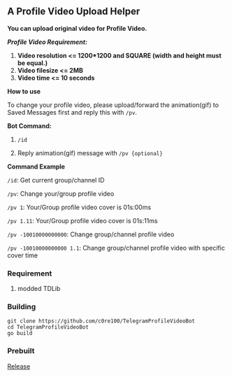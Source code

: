## A Profile Video Upload Helper

__You can upload original video for Profile Video.__

***Profile Video Requirement:***

1. __Video resolution <= 1200*1200 and SQUARE (width and height must be equal.)__
2. __Video filesize <= 2MB__
3. __Video time <= 10 seconds__

**How to use**

To change your profile video, please upload/forward the animation(gif) to Saved Messages first and reply this with `/pv`.

**Bot Command:**

1. `/id`

2. Reply animation(gif) message with `/pv {optional}`

**Command Example**

`/id`: Get current group/channel ID

`/pv`: Change your/group profile video

`/pv 1`: Your/Group profile video cover is 01s:00ms

`/pv 1.11`: Your/Group profile video cover is 01s:11ms

`/pv -10010000000000`: Change group/channel profile video

`/pv -10010000000000 1.1`: Change group/channel profile video with specific cover time

### Requirement
1. modded TDLib

### Building

```
git clone https://github.com/c0re100/TelegramProfileVideoBot
cd TelegramProfileVideoBot
go build
```

### Prebuilt

[Release](https://github.com/c0re100/TelegramProfileVideoBot/releases)